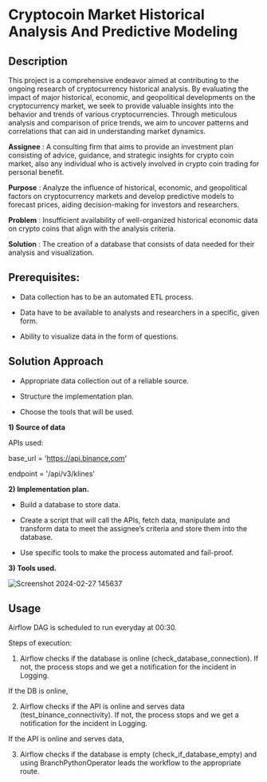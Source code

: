 # Cryptocoin Market Historical Analysis And Predictive Modeling
## Description

This project is a comprehensive endeavor aimed at contributing to the ongoing research of cryptocurrency historical analysis. By evaluating the impact of major historical, economic, and geopolitical developments on the cryptocurrency market, we seek to provide valuable insights into the behavior and trends of various cryptocurrencies. Through meticulous analysis and comparison of price trends, we aim to uncover patterns and correlations that can aid in understanding market dynamics.

**Assignee** : A consulting firm that aims to provide an investment plan consisting of advice, guidance, and strategic insights for crypto coin market, also any individual who is actively involved in crypto coin trading for personal benefit.

**Purpose** : Analyze the influence of historical, economic, and geopolitical factors on cryptocurrency markets and develop predictive models to forecast prices, aiding decision-making for investors and researchers.

**Problem** : Insufficient availability of well-organized historical economic data on crypto coins that align with the analysis criteria.

**Solution** : The creation of a database that consists of data needed for their analysis and visualization.

## Prerequisites:

* Data collection has to be an automated ETL process.

* Data have to be available to analysts and researchers in a specific, given form.

* Ability to visualize data in the form of questions.

## Solution Approach

* Appropriate data collection out of a reliable source.
  
* Structure the implementation plan.
  
* Choose the tools that will be used.

**1) Source of data** 

APIs used:

base_url = 'https://api.binance.com'

endpoint = '/api/v3/klines'

**2) Implementation plan.** 

* Build a database to store data.

* Create a script that will call the APIs, fetch data, manipulate and transform data to meet the assignee’s criteria and store them into the database.

* Use specific tools to make the process automated and fail-proof.

**3) Tools used.**

![Screenshot 2024-02-27 145637](https://github.com/MikeMach94/Cryptocoin-Market-Historical-Analysis-And-Predictive-Modeling/assets/125815367/17572230-969c-4bd3-b74c-7a7232cda5cb)

## Usage

Airflow DAG is scheduled to run everyday at 00:30.

Steps of execution:

1. Airflow checks if the database is online (check_database_connection). If not, the process stops and we get a notification for the incident in Logging.

If the DB is online,

2. Airflow checks if the API is online and serves data (test_binance_connectivity). If not, the process stops and we get a notification for the incident in Logging.

If the API is online and serves data, 

3. Airflow checks if the database is empty (check_if_database_empty) and using BranchPythonOperator leads the workflow to the appropriate route.


